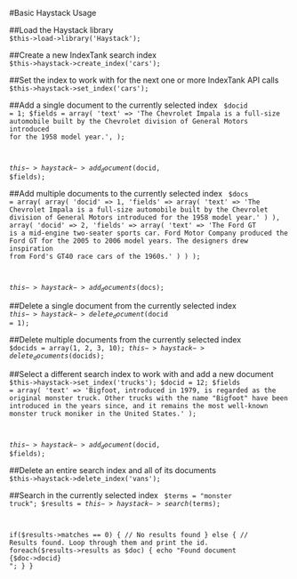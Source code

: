 #Basic Haystack Usage

##Load the Haystack library
<code>
$this->load->library('Haystack');
</code>

##Create a new IndexTank search index
<code>
$this->haystack->create_index('cars');
</code>

##Set the index to work with for the next one or more IndexTank API calls
<code>
$this->haystack->set_index('cars');
</code>

##Add a single document to the currently selected index
<code>
$docid = 1;
$fields = array(
	'text' => 'The Chevrolet Impala is a full-size automobile built by the Chevrolet division of General Motors introduced for the 1958 model year.',
);

$this->haystack->add_document($docid, $fields);
</code>

##Add multiple documents to the currently selected index
<code>
$docs = array(
	array(
		'docid' => 1,
		'fields' => array(
			'text' => 'The Chevrolet Impala is a full-size automobile built by the Chevrolet division of General Motors introduced for the 1958 model year.'
			)
		),
		array(
			'docid' => 2,
			'fields' => array(
				'text' => 'The Ford GT is a mid-engine two-seater sports car. Ford Motor Company produced the Ford GT for the 2005 to 2006 model years. The designers drew inspiration from Ford\'s GT40 race cars of the 1960s.'
			)
		)
	);
	
$this->haystack->add_documents($docs);
</code>

##Delete a single document from the currently selected index
<code>
$this->haystack->delete_document($docid = 1);
</code>

##Delete multiple documents from the currently selected index
<code>
$docids = array(1, 2, 3, 10);
$this->haystack->delete_documents($docids);
</code>

##Select a different search index to work with and add a new document
<code>
$this->haystack->set_index('trucks');
$docid = 12;
$fields = array(
	'text' => 'Bigfoot, introduced in 1979, is regarded as the original monster truck. Other trucks with the name "Bigfoot" have been introduced in the years since, and it remains the most well-known monster truck moniker in the United States.'
);

$this->haystack->add_document($docid, $fields);
</code>

##Delete an entire search index and all of its documents
<code>
$this->haystack->delete_index('vans');
</code>

##Search in the currently selected index
<code>
$terms = "monster truck";
$results = $this->haystack->search($terms);

if($results->matches == 0)
{
	// No results found
}
else
{
	// Results found. Loop through them and print the id.
	foreach($results->results as $doc)
	{
		echo "Found document {$doc->docid}<br />";
	}
}
</code>